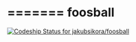 =======
foosball
========
[ ![Codeship Status for jakubsikora/foosball](https://codeship.com/projects/854ecd60-76f4-0132-4b15-421e8b4ad259/status?branch=master)](https://codeship.com/projects/55327)
